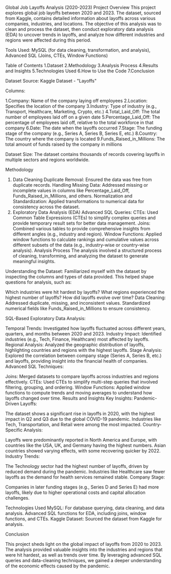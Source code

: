 Global Job Layoffs Analysis (2020-2023)
Project Overview
This project explores global job layoffs between 2020 and 2023. The dataset, sourced from Kaggle, contains detailed information about layoffs across various companies, industries, and locations. The objective of this analysis was to clean and process the dataset, then conduct exploratory data analysis (EDA) to uncover trends in layoffs, and analyze how different industries and regions were affected during this period.

Tools Used: MySQL (for data cleaning, transformation, and analysis), Advanced SQL (Joins, CTEs, Window Functions)

Table of Contents
1.Dataset
2.Methodology
3.Analysis Process
4.Results and Insights
5.Technologies Used
6.How to Use the Code
7.Conclusion


Dataset
Source: Kaggle Dataset - "Layoffs"

Columns:

1.Company: Name of the company laying off employees
2.Location: Specifies the location of the company
3.Industry: Type of industry (e.g., Transport, Healthcare, Marketing, Crypto, etc.)
4.Total_Laid_Off: The total number of employees laid off on a given date
5.Percentage_Laid_Off: The percentage of employees laid off, relative to the total workforce in that company
6.Date: The date when the layoffs occurred
7.Stage: The funding stage of the company (e.g., Series A, Series B, Series E, etc.)
8.Country: The country where the company is located
9.Funds_Raised_in_Millions: The total amount of funds raised by the company in millions

Dataset Size: The dataset contains thousands of records covering layoffs in multiple sectors and regions worldwide.

Methodology


1. Data Cleaning
Duplicate Removal: Ensured the data was free from duplicate records.
Handling Missing Data: Addressed missing or incomplete values in columns like Percentage_Laid_Off, Funds_Raised_in_Millions, and others.
Normalization and Standardization: Applied transformations to numerical data for consistency across the dataset.
2. Exploratory Data Analysis (EDA)
Advanced SQL Queries:
CTEs: Used Common Table Expressions (CTEs) to simplify complex queries and provide temporary result sets for better data management.
Joins: Combined various tables to provide comprehensive insights from different angles (e.g., industry and region).
Window Functions: Applied window functions to calculate rankings and cumulative values across different subsets of the data (e.g., industry-wise or country-wise analysis).
Analysis Process
The analysis involved a structured process of cleaning, transforming, and analyzing the dataset to generate meaningful insights.

Understanding the Dataset: Familiarized myself with the dataset by inspecting the columns and types of data provided. This helped shape questions for analysis, such as:

Which industries were hit hardest by layoffs?
What regions experienced the highest number of layoffs?
How did layoffs evolve over time?
Data Cleaning: Addressed duplicate, missing, and inconsistent values. Standardized numerical fields like Funds_Raised_in_Millions to ensure consistency.

SQL-Based Exploratory Data Analysis:

Temporal Trends: Investigated how layoffs fluctuated across different years, quarters, and months between 2020 and 2023.
Industry Impact: Identified industries (e.g., Tech, Finance, Healthcare) most affected by layoffs.
Regional Analysis: Analyzed the geographic distribution of layoffs, highlighting countries and regions with the highest layoffs.
Stage Analysis: Explored the correlation between company stage (Series A, Series B, etc.) and layoffs, providing insight into the financial health of companies.
Advanced SQL Techniques:

Joins: Merged datasets to compare layoffs across industries and regions effectively.
CTEs: Used CTEs to simplify multi-step queries that involved filtering, grouping, and ordering.
Window Functions: Applied window functions to compute trends and moving averages to understand how layoffs changed over time.
Results and Insights
Key Insights:
Pandemic-Driven Layoffs:

The dataset shows a significant rise in layoffs in 2020, with the highest impact in Q2 and Q3 due to the global COVID-19 pandemic.
Industries like Tech, Transportation, and Retail were among the most impacted.
Country-Specific Analysis:

Layoffs were predominantly reported in North America and Europe, with countries like the USA, UK, and Germany having the highest numbers.
Asian countries showed varying effects, with some recovering quicker by 2022.
Industry Trends:

The Technology sector had the highest number of layoffs, driven by reduced demand during the pandemic.
Industries like Healthcare saw fewer layoffs as the demand for health services remained stable.
Company Stage:

Companies in later funding stages (e.g., Series D and Series E) had more layoffs, likely due to higher operational costs and capital allocation challenges.


Technologies Used
MySQL:
For database querying, data cleaning, and data analysis.
Advanced SQL functions for EDA, including joins, window functions, and CTEs.
Kaggle Dataset: Sourced the dataset from Kaggle for analysis.

Conclusion

This project sheds light on the global impact of layoffs from 2020 to 2023. The analysis provided valuable insights into the industries and regions that were hit hardest, as well as trends over time. By leveraging advanced SQL queries and data-cleaning techniques, we gained a deeper understanding of the economic effects caused by the pandemic.
